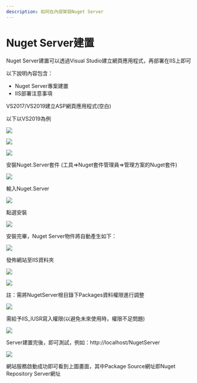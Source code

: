 ```yaml
---
description: 如何在內部架設Nuget Server
---
```


# Nuget Server建置

Nuget Server建置可以透過Visual Studio建立網頁應用程式，再部署在IIS上即可

以下說明內容包含：

* Nuget Server專案建置
* IIS部署注意事項

VS2017/VS2019建立ASP網頁應用程式\(空白\)

以下以VS2019為例

![](../../.gitbook/assets/image%20%2855%29.png)

![](../../.gitbook/assets/image%20%28384%29.png)

![](../../.gitbook/assets/image%20%28255%29.png)

安裝Nuget.Server套件 \(工具=&gt;Nuget套件管理員=&gt;管理方案的Nuget套件\)

![](../../.gitbook/assets/image%20%28289%29.png)

輸入Nuget.Server

![](../../.gitbook/assets/image%20%28242%29.png)

點選安裝

![](../../.gitbook/assets/image%20%28355%29.png)

安裝完畢，Nuget Server物件將自動產生如下：

![](../../.gitbook/assets/image%20%28164%29.png)

發佈網站至IIS資料夾

![](../../.gitbook/assets/image%20%2858%29.png)

![](../../.gitbook/assets/image%20%28363%29.png)

註：需將NugetServer根目錄下Packages資料權限進行調整

![](../../.gitbook/assets/image%20%2899%29.png)

需給予IIS\_IUSR寫入權限\(以避免未來使用時，權限不足問題\)

![](../../.gitbook/assets/image%20%2831%29.png)

Server建置完後，即可測試，例如：http://localhost/NugetServer

![](../../.gitbook/assets/image%20%281%29.png)

網站服務啟動成功即可看到上圖畫面，其中Package Source網址即Nuget Repository Server網址

